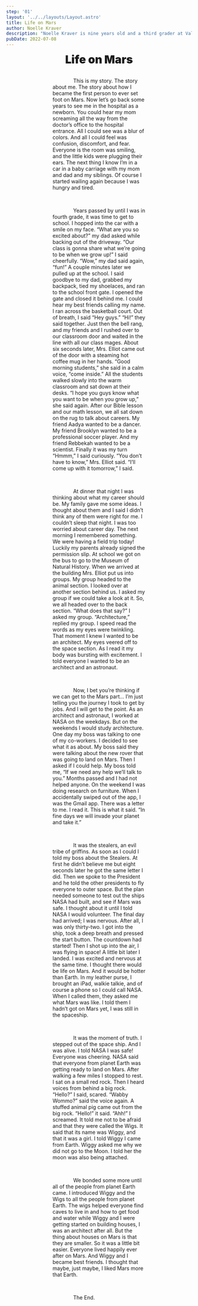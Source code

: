 ```yaml
---
step: '01'
layout: '../../layouts/Layout.astro'
title: Life on Mars
author: Noelle Kraver
description: "Noelle Kraver is nine years old and a third grader at Valley Christian Elementary School. She loves to write and tell stories, especially making up new characters, new places, and new adventures. Noelle loves science and loves to draw and build too; just like her story, she really does want to be an architect on Mars someday."
pubDate: 2022-07-08
---
```

<style>
  .title {
    font-size: 30px;
    font-weight: 900;
    text-align: center;
  }
  .text {
    max-width: 50%;
    margin: auto;
  }
  .paragraph {
    text-indent: 4em; /* or 15px, or 5%, 2rem or 3vw */
  }
</style>
<div class="title">
Life on Mars
</div>
<br>
<div class="text">
  <p class="paragraph">
    This is my story. The story about me. The story about how I became the first person to ever set foot on Mars. Now let’s go back some years to see me in the hospital as a newborn. You could hear my mom screaming all the way from the doctor’s office to the hospital entrance. All I could see was a blur of colors. And all I could feel was confusion, discomfort, and fear. Everyone is the room was smiling, and the little kids were plugging their ears. The next thing I know I’m in a car in a baby carriage with my mom and dad and my siblings. Of course I started wailing again because I was hungry and tired.
  </p>
  <br>
  <p class="paragraph">
    Years passed by until I was in fourth grade, it was time to get to school. I hopped into the car with a smile on my face. “What are you so excited about?” my dad asked while backing out of the driveway. “Our class is gonna share what we’re going to be when we grow up!” I said cheerfully. “Wow,” my dad said again, “fun!” A couple minutes later we pulled up at the school. I said goodbye to my dad, grabbed my backpack, tied my shoelaces, and ran to the school front gate. I opened the gate and closed it behind me. I could hear my best friends calling my name. I ran across the basketball court. Out of breath, I said “Hey guys.” “Hi!” they said together. Just then the bell rang, and my friends and I rushed over to our classroom door and waited in the line with all our class mages. About six seconds later, Mrs. Elliot came out of the door with a steaming hot coffee mug in her hands. “Good morning students,” she said in a calm voice, “come inside.” All the students walked slowly into the warm classroom and sat down at their desks. “I hope you guys know what you want to be when you grow up,” she said again. After our Bible lesson and our math lesson, we all sat down on the rug to talk about careers. My friend Aadya wanted to be a dancer. My friend Brooklyn wanted to be a professional soccer player. And my friend Rebbekah wanted to be a scientist. Finally it was my turn “Hmmm,” I said curiously. “You don’t have to know,” Mrs. Elliot said. “I’ll come up with it tomorrow,” I said.
  </p>
  <br>
  <p class="paragraph">
    At dinner that night I was thinking about what my career should be. My family gave me some ideas. I thought about them and I said I didn’t think any of them were right for me. I couldn’t sleep that night. I was too worried about career day. The next morning I remembered something. We were having a field trip today! Luckily my parents already signed the permission slip. At school we got on the bus to go to the Museum of Natural History. When we arrived at the building Mrs. Elliot put us into groups. My group headed to the animal section. I looked over at another section behind us. I asked my group if we could take a look at it. So, we all headed over to the back section. “What does that say?” I asked my group. “Architecture,” replied my group. I speed read the words as my eyes were twinkling. That moment I knew I wanted to be an architect. My eyes veered off to the space section. As I read it my body was bursting with excitement. I told everyone I wanted to be an architect and an astronaut. 
  </p>
  <br>
  <p class="paragraph">
    Now, I bet you’re thinking if we can get to the Mars part… I’m just telling you the journey I took to get by jobs. And I will get to the point. As an architect and astronaut, I worked at NASA on the weekdays. But on the weekends I would study architecture. One day my boss was talking to one of my co-workers. I decided to see what it as about. My boss said they were talking about the new rover that was going to land on Mars. Then I asked if I could help. My boss told me, “If we need any help we’ll talk to you.” Months passed and I had not helped anyone. On the weekend I was doing research on furniture. When I accidentally swiped out of the app, I was the Gmail app. There was a letter to me. I read it. This is what it said. “In fine days we will invade your planet and take it.”
  </p>
  <br>
  <p class="paragraph">
    It was the stealers, an evil tribe of griffins. As soon as I could I told my boss about the Stealers. At first he didn’t believe me but eight seconds later he got the same letter I did. Then we spoke to the President and he told the other presidents to fly everyone to outer space. But the plan needed someone to test out the ships NASA had built, and see if Mars was safe. I thought about it until I told NASA I would volunteer. The final day had arrived; I was nervous. After all, I was only thirty-two. I got into the ship, took a deep breath and pressed the start button. The countdown had started! Then I shot up into the air, I was flying in space! A little bit later I landed. I was excited and nervous at the same time. I thought there would be life on Mars. And it would be hotter than Earth. In my leather purse, I brought an iPad, walkie talkie, and of course a phone so I could call NASA. When I called them, they asked me what Mars was like. I told them I hadn’t got on Mars yet, I was still in the spaceship.
  </p>
  <br>
  <p class="paragraph">
    It was the moment of truth. I stepped out of the space ship. And I was alive. I told NASA I was safe! Everyone was cheering. NASA said that everyone from planet Earth was getting ready to land on Mars. After walking a few miles I stopped to rest. I sat on a small red rock. Then I heard voices from behind a big rock. “Hello?” I said, scared. “Wabby Wommo?” said the voice again. A stuffed animal pig came out from the big rock. “Hello!” it said. “Ahh!” I screamed. It told me not to be afraid and that they were called the Wigs. It said that its name was Wiggy, and that it was a girl. I told Wiggy I came from Earth. Wiggy asked me why we did not go to the Moon. I told her the moon was also being attached.
  </p>
  <br>
  <p class="paragraph">
    We bonded some more until all of the people from planet Earth came. I introduced Wiggy and the Wigs to all the people from planet Earth. The wigs helped everyone find caves to live in and how to get food and water while Wiggy and I were getting started on building houses, I was an architect after all. But the thing about houses on Mars is that they are smaller. So it was a little bit easier. Everyone lived happily ever after on Mars. And Wiggy and I became best friends. I thought that maybe, just maybe, I liked Mars more that Earth.
  </p>
  <br>
  <p class="paragraph">
    The End.
  </p>
</div>
